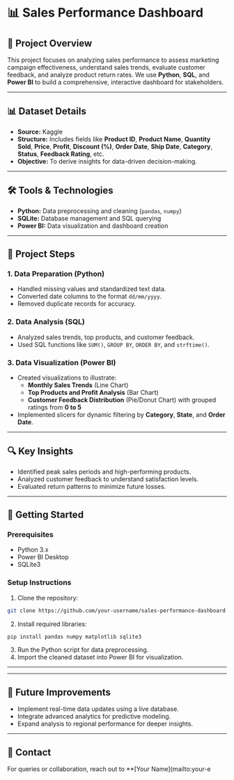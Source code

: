 # 📊 Sales Performance Dashboard

## 📁 Project Overview
This project focuses on analyzing sales performance to assess marketing campaign effectiveness, understand sales trends, evaluate customer feedback, and analyze product return rates. We use **Python**, **SQL**, and **Power BI** to build a comprehensive, interactive dashboard for stakeholders.

---

## 📊 Dataset Details
- **Source:** Kaggle
- **Structure:** Includes fields like **Product ID**, **Product Name**, **Quantity Sold**, **Price**, **Profit**, **Discount (%)**, **Order Date**, **Ship Date**, **Category**, **Status**, **Feedback Rating**, etc.
- **Objective:** To derive insights for data-driven decision-making.

---

## 🛠️ Tools & Technologies
- **Python:** Data preprocessing and cleaning (`pandas`, `numpy`)
- **SQLite:** Database management and SQL querying
- **Power BI:** Data visualization and dashboard creation

---

## 🔧 Project Steps
### 1. Data Preparation (Python)
- Handled missing values and standardized text data.
- Converted date columns to the format `dd/mm/yyyy`.
- Removed duplicate records for accuracy.

### 2. Data Analysis (SQL)
- Analyzed sales trends, top products, and customer feedback.
- Used SQL functions like `SUM()`, `GROUP BY`, `ORDER BY`, and `strftime()`.

### 3. Data Visualization (Power BI)
- Created visualizations to illustrate:
  - **Monthly Sales Trends** (Line Chart)
  - **Top Products and Profit Analysis** (Bar Chart)
  - **Customer Feedback Distribution** (Pie/Donut Chart) with grouped ratings from **0 to 5**
- Implemented slicers for dynamic filtering by **Category**, **State**, and **Order Date**.

---

## 🔍 Key Insights
- Identified peak sales periods and high-performing products.
- Analyzed customer feedback to understand satisfaction levels.
- Evaluated return patterns to minimize future losses.

---

## 🚀 Getting Started
### Prerequisites
- Python 3.x
- Power BI Desktop
- SQLite3

### Setup Instructions
1. Clone the repository:
```bash
git clone https://github.com/your-username/sales-performance-dashboard.git
```
2. Install required libraries:
```bash
pip install pandas numpy matplotlib sqlite3
```
3. Run the Python script for data preprocessing.
4. Import the cleaned dataset into Power BI for visualization.

---

---

## 🚀 Future Improvements
- Implement real-time data updates using a live database.
- Integrate advanced analytics for predictive modeling.
- Expand analysis to regional performance for deeper insights.

---

## 📩 Contact
For queries or collaboration, reach out to **[Your Name](mailto:your-e
